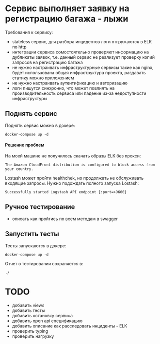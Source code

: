 # Сервис выполняет заявку на регистрацию багажа - лыжи

Требования к сервису:
 - stateless сервис, для разбора инцидентов логи отгружаются в ELK по http   
 - интеграции сервиса сомостоятельно проверяют информацию на дубликаты заявок, 
 т.е. данный сервис не реализует проверку копий запросов на регистрацию багажа 
 - не нужно настраивать инфраструктурные сервисы такие как nginx, будет использована общая инфраструктура проекта, раздавать статику можно приложением 
 - не нужно настраивать аутентификацию и авторизацию 
 - логи пишутся синхронно, что может повлиять на производительность сервиса или падение из-за недоступности инфраструктуры

## Поднять сервис

Поднять сервис можно в докере: 
```
docker-compose up -d
```
#### Решение проблем
На моей машине не получилось скачать образы ELK без прокси:
```
The Amazon CloudFront distribution is configured to block access from your country.
```
Lostash может пройти healthchek, но продолжать не обслуживать входящие запросы.
Нужно подождать полного запуска Lostash:
```
Successfully started Logstash API endpoint {:port=>9600}
```
## Ручное тестирование
 - описать как пройтись по всем методам в swagger

## Запустить тесты
Тесты запускаются в докере:
```
docker-compose up -d
```
Отчет о тестировании сохраняется в:
```
./
```

# TODO
- добавить views
- добавить тесты
- добавить остановку сервиса 
- добавить open api спецификацию 
- добавить описание как расследовать инциденты - ELK
- проверить typing
- проверить нагрузку 
